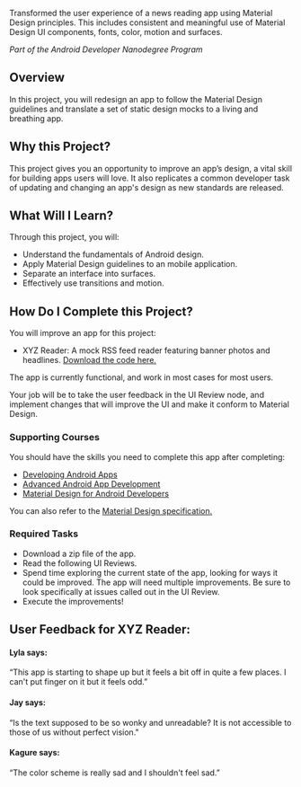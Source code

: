 Transformed the user experience of a news reading app using Material Design principles. This includes consistent and meaningful use of Material Design UI components, fonts, color, motion and surfaces.

_Part of the Android Developer Nanodegree Program_

## Overview

In this project, you will redesign an app to follow the Material Design
guidelines and translate a set of static design mocks to a living and breathing app.

## Why this Project?

This project gives you an opportunity to improve an app’s design, a vital
skill for building apps users will love. It also replicates a common developer
task of updating and changing an app's design as new standards are released.

## What Will I Learn?

Through this project, you will:

* Understand the fundamentals of Android design.
* Apply Material Design guidelines to an mobile application.
* Separate an interface into surfaces.
* Effectively use transitions and motion.

## How Do I Complete this Project?

You will improve an app for this project:

* XYZ Reader: A mock RSS feed reader featuring banner photos and headlines.
[Download the code here.](https://github.com/udacity/xyz-reader-starter-code)

The app is currently functional, and work in most cases for most users.

Your job will be to take the user feedback in the UI Review node, and implement
changes that will improve the UI and make it conform to Material Design.

### Supporting Courses

You should have the skills you need to complete this app after completing:

* [Developing Android Apps](https://classroom.udacity.com/courses/ud853)
* [Advanced Android App Development](https://classroom.udacity.com/courses/ud855)
* [Material Design for Android Developers](https://classroom.udacity.com/courses/ud862)

You can also refer to the [Material Design specification.](http://www.google.com/design/spec/material-design/introduction.html)

### Required Tasks

* Download a zip file of the app.
* Read the following UI Reviews.
* Spend time exploring the current state of the app, looking for ways it could be improved.
The app will need multiple improvements. Be sure to look specifically at issues called out in the UI Review.
* Execute the improvements!

## User Feedback for XYZ Reader:

#### Lyla says:
“This app is starting to shape up but it feels a bit off in quite a few places. I can't put finger on it but it feels odd.”

#### Jay says:
“Is the text supposed to be so wonky and unreadable? It is not accessible to those of us without perfect vision."

#### Kagure says:
“The color scheme is really sad and I shouldn't feel sad.”
